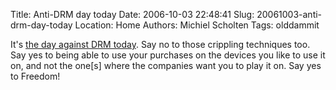 Title: Anti-DRM day today
Date: 2006-10-03 22:48:41
Slug: 20061003-anti-drm-day-today
Location: Home
Authors: Michiel Scholten
Tags: olddammit

<p>It's <a href="http://www.boingboing.net/2006/10/03/day_against_drm_toda.html">the day against DRM today</a>. Say no to those crippling techniques too. Say yes to being able to use your purchases on the devices you like to use it on, and not the one[s] where the companies want you to play it on. Say yes to Freedom!</p>